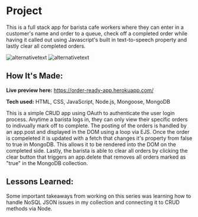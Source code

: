 # Project
This is a full stack app for barista cafe workers where they can enter in a customer's name and order to a queue, check off a completed order while having it called out using Javascript's built in text-to-speech property and lastly clear all completed orders.

![alternativetext](/Users/melasiamah/Documents/bootcamp2019b/barista-app/public/img/landing-page.png)
![alternativetext](/Users/melasiamah/Documents/bootcamp2019b/barista-app/public/img/profile-page.png)

## How It's Made:

**Live preview here:** https://order-ready-app.herokuapp.com/

**Tech used:** HTML, CSS, JavaScript, Node.js, Mongoose, MongoDB

This is a simple CRUD app using OAuth to authenticate the user login process. Anytime a barista logs in, they can only view their specific orders to indivually mark off to complete. The posting of the orders is handled by an app.post and displayed in the DOM using a loop via EJS. Once the order is compeleted it is updated with a fetch that changes it's property from false to true in MongoDB. This allows it to be rendered into the DOM on the completed side. Lastly, the barista is able to clear all orders by clicking the clear button that triggers an app.delete that removes all orders marked as "true" in the MongoDB collection.


## Lessons Learned:

Some important takeaways from working on this series was learning how to handle NoSQL JSON issues in my collection and connecting it to CRUD methods via Node.
